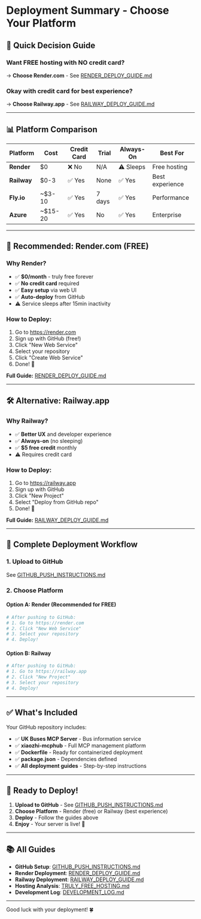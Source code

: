# Deployment Summary - Choose Your Platform

## 🎯 Quick Decision Guide

### **Want FREE hosting with NO credit card?**
→ **Choose Render.com** - See [RENDER_DEPLOY_GUIDE.md](RENDER_DEPLOY_GUIDE.md)

### **Okay with credit card for best experience?**
→ **Choose Railway.app** - See [RAILWAY_DEPLOY_GUIDE.md](RAILWAY_DEPLOY_GUIDE.md)

---

## 📊 Platform Comparison

| Platform | Cost | Credit Card | Trial | Always-On | Best For |
|----------|------|-------------|-------|-----------|----------|
| **Render** | $0 | ❌ No | N/A | ⚠️ Sleeps | Free hosting |
| **Railway** | $0-3 | ✅ Yes | None | ✅ Yes | Best experience |
| **Fly.io** | ~$3-10 | ✅ Yes | 7 days | ✅ Yes | Performance |
| **Azure** | ~$15-20 | ✅ Yes | No | ✅ Yes | Enterprise |

---

## 🚀 **Recommended: Render.com (FREE)**

### Why Render?
- ✅ **$0/month** - truly free forever
- ✅ **No credit card** required
- ✅ **Easy setup** via web UI
- ✅ **Auto-deploy** from GitHub
- ⚠️ Service sleeps after 15min inactivity

### How to Deploy:
1. Go to https://render.com
2. Sign up with GitHub (free!)
3. Click "New Web Service"
4. Select your repository
5. Click "Create Web Service"
6. Done! 🎉

**Full Guide:** [RENDER_DEPLOY_GUIDE.md](RENDER_DEPLOY_GUIDE.md)

---

## 🛠️ **Alternative: Railway.app**

### Why Railway?
- ✅ **Better UX** and developer experience
- ✅ **Always-on** (no sleeping)
- ✅ **$5 free credit** monthly
- ⚠️ Requires credit card

### How to Deploy:
1. Go to https://railway.app
2. Sign up with GitHub
3. Click "New Project"
4. Select "Deploy from GitHub repo"
5. Done! 🎉

**Full Guide:** [RAILWAY_DEPLOY_GUIDE.md](RAILWAY_DEPLOY_GUIDE.md)

---

## 📝 **Complete Deployment Workflow**

### 1. Upload to GitHub
See [GITHUB_PUSH_INSTRUCTIONS.md](GITHUB_PUSH_INSTRUCTIONS.md)

### 2. Choose Platform

#### Option A: Render (Recommended for FREE)
```bash
# After pushing to GitHub:
# 1. Go to https://render.com
# 2. Click "New Web Service"
# 3. Select your repository
# 4. Deploy!
```

#### Option B: Railway
```bash
# After pushing to GitHub:
# 1. Go to https://railway.app
# 2. Click "New Project"
# 3. Select your repository
# 4. Deploy!
```

---

## ✅ **What's Included**

Your GitHub repository includes:

- ✅ **UK Buses MCP Server** - Bus information service
- ✅ **xiaozhi-mcphub** - Full MCP management platform
- ✅ **Dockerfile** - Ready for containerized deployment
- ✅ **package.json** - Dependencies defined
- ✅ **All deployment guides** - Step-by-step instructions

---

## 🎉 **Ready to Deploy!**

1. **Upload to GitHub** - See [GITHUB_PUSH_INSTRUCTIONS.md](GITHUB_PUSH_INSTRUCTIONS.md)
2. **Choose Platform** - Render (free) or Railway (best experience)
3. **Deploy** - Follow the guides above
4. **Enjoy** - Your server is live! 🚀

---

## 📚 **All Guides**

- **GitHub Setup**: [GITHUB_PUSH_INSTRUCTIONS.md](GITHUB_PUSH_INSTRUCTIONS.md)
- **Render Deployment**: [RENDER_DEPLOY_GUIDE.md](RENDER_DEPLOY_GUIDE.md)
- **Railway Deployment**: [RAILWAY_DEPLOY_GUIDE.md](RAILWAY_DEPLOY_GUIDE.md)
- **Hosting Analysis**: [TRULY_FREE_HOSTING.md](TRULY_FREE_HOSTING.md)
- **Development Log**: [DEVELOPMENT_LOG.md](DEVELOPMENT_LOG.md)

---

Good luck with your deployment! 🍀
